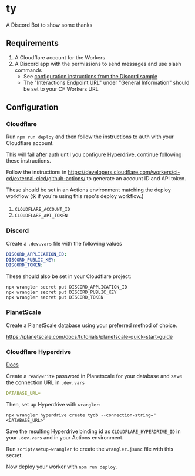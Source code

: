 # ty
A Discord Bot to show some thanks


## Requirements

1. A Cloudflare account for the Workers
1. A Discord app with the permissions to send messages and use slash commands
    * See [configuration instructions from the Discord sample](https://discord.com/developers/applications)
    * The "Interactions Endpoint URL" under "General Information" should be set to your CF Workers URL

## Configuration

### Cloudflare

Run `npm run deploy` and then follow the instructions to auth with your Cloudflare account.

This will fail after auth until you configure [Hyperdrive](#cloudflare-hyperdrive), continue following
these instructions.

Follow the instructions in https://developers.cloudflare.com/workers/ci-cd/external-cicd/github-actions/
to generate an account ID and API token.

These should be set in an Actions environment matching the deploy workflow (`🛠️` if you're using this repo's deploy workflow.)
1. `CLOUDFLARE_ACCOUNT_ID`
2. `CLOUDFLARE_API_TOKEN`

### Discord
Create a `.dev.vars` file with the following values

```yaml
DISCORD_APPLICATION_ID:
DISCORD_PUBLIC_KEY:
DISCORD_TOKEN:
```

These should also be set in your Cloudflare project:

```shell
npx wrangler secret put DISCORD_APPLICATION_ID
npx wrangler secret put DISCORD_PUBLIC_KEY
npx wrangler secret put DISCORD_TOKEN
```

### PlanetScale

Create a PlanetScale database using your preferred method of choice.

https://planetscale.com/docs/tutorials/planetscale-quick-start-guide

### Cloudflare Hyperdrive

[Docs](https://developers.cloudflare.com/hyperdrive/examples/connect-to-mysql/mysql-database-providers/planetscale/)

Create a `read/write` password in Planetscale for your database and save the connection URL in `.dev.vars`


```yaml
DATABASE_URL=
```

Then, set up Hyperdrive with `wrangler`:

```
npx wrangler hyperdrive create tydb --connection-string="<DATABASE_URL>"
```

Save the resulting Hyperdrive binding id as `CLOUDFLARE_HYPERDRIVE_ID` in your `.dev.vars` and in your Actions
environment.

Run `script/setup-wrangler` to create the `wrangler.jsonc` file with this secret.

Now deploy your worker with `npm run deploy`.
